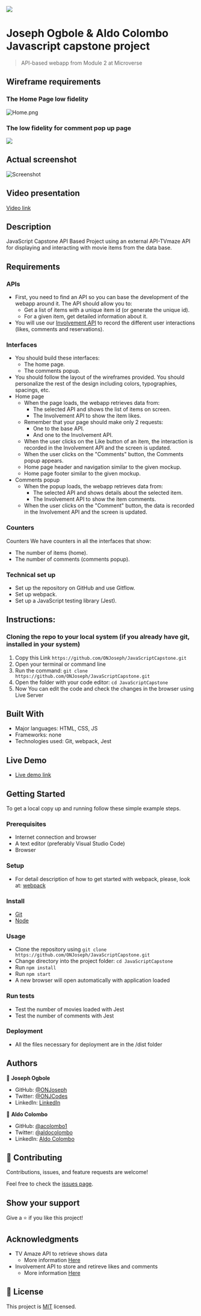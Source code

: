 ![](https://img.shields.io/badge/Microverse-blueviolet)

# Joseph Ogbole & Aldo Colombo Javascript capstone project

> API-based webapp from Module 2 at Microverse

## Wireframe requirements

### The Home Page low fidelity
![Home.png](./Home.png)

### The low fidelity for comment pop up page
![](./Comments.png)

## Actual screenshot
![Screenshot](./moviezScreenshot.png)

## Video presentation
[Video link](https://drive.google.com/file/d/1D-y1Rhc4E0yFH7o8dmgjGcvOGnMayFCi/view)

## Description
JavaScript Capstone API Based Project using an external API-TVmaze API for displaying and interacting with movie items from the data base. 

## Requirements

### APIs
- First, you need to find an API so you can base the development of the webapp around it. The API should allow you to:
  - Get a list of items with a unique item id (or generate the unique id).
  - For a given item, get detailed information about it.
- You will use our [Involvement API](https://www.notion.so/Involvement-API-869e60b5ad104603aa6db59e08150270) to record the different user interactions (likes, comments and reservations).

### Interfaces
- You should build these interfaces:
  - The home page.
  - The comments popup.
- You should follow the layout of the wireframes provided. You should personalize the rest of the design including colors, typographies, spacings, etc.
- Home page
  - When the page loads, the webapp retrieves data from:
    - The selected API and shows the list of items on screen.
    - The Involvement API to show the item likes.
  - Remember that your page should make only 2 requests:
    - One to the base API.
    - And one to the Involvement API.
  - When the user clicks on the Like button of an item, the interaction is recorded in the Involvement API and the screen is updated.
  - When the user clicks on the "Comments" button, the Comments popup appears.
  - Home page header and navigation similar to the given mockup.
  - Home page footer similar to the given mockup.
- Comments popup
  - When the popup loads, the webapp retrieves data from:
    - The selected API and shows details about the selected item.
    - The Involvement API to show the item comments.
  - When the user clicks on the "Comment" button, the data is recorded in the Involvement API and the screen is updated.

### Counters
Counters We have counters in all the interfaces that show:
- The number of items (home).
- The number of comments (comments popup).

### Technical set up
- Set up the repository on GitHub and use Gitflow.
- Set up webpack.
- Set up a JavaScript testing library (Jest).

## Instructions:

 ### Cloning the repo to your local system (if you already have git, installed in your system)

 1) Copy this Link `https://github.com/ONJoseph/JavaScriptCapstone.git`
 2) Open your terminal or command line
 3) Run the command: `git clone https://github.com/ONJoseph/JavaScriptCapstone.git`
 4) Open the folder with your code editor: `cd JavaScriptCapstone`
 5) Now You can edit the code and check the changes in the browser using Live Server

## Built With

- Major languages: HTML, CSS, JS
- Frameworks: none
- Technologies used: Git, webpack, Jest

## Live Demo

- [Live demo link]()

## Getting Started

To get a local copy up and running follow these simple example steps.

### Prerequisites

- Internet connection and browser
- A text editor (preferably Visual Studio Code)
- Browser

### Setup

- For detail description of how to get started with webpack, please, look at: [webpack](https://webpack.js.org/guides/getting-started/)

### Install

- [Git](https://git-scm.com/downloads)
- [Node](https://nodejs.org/en/download/)

### Usage

- Clone the repository using `git clone https://github.com/ONJoseph/JavaScriptCapstone.git`
- Change directory into the project folder: `cd JavaScriptCapstone`
- Run `npm install`
- Run `npm start`
- A new browser will open automatically with application loaded

### Run tests

- Test the number of movies loaded with Jest
- Test the number of comments with Jest

### Deployment

- All the files necessary for deployment are in the /dist folder

## Authors

👤 **Joseph Ogbole**

- GitHub: [@ONJoseph](https://github.com/ONJoseph)
- Twitter: [@ONJCodes](https://twitter.com/ONJCodes)
- LinkedIn: [LinkedIn](https://www.linkedin.com/in/o-n-joseph-ba8425147/)

👤 **Aldo Colombo**

- GitHub: [@acolombo1](https://github.com/acolombo1)
- Twitter: [@aldocolombo](https://twitter.com/aldocolombo)
- LinkedIn: [Aldo Colombo](https://www.linkedin.com/in/aldo-colombo-2156009)


## 🤝 Contributing

Contributions, issues, and feature requests are welcome!

Feel free to check the [issues page](https://github.com/ONJoseph/JavaScriptCapstone/issues).

## Show your support

Give a ⭐️ if you like this project!

## Acknowledgments

- TV Amaze API to retrieve shows data
  - More information [Here](https://www.tvmaze.com/api)
- Involvement API to store and retireve likes and comments
  - More information [Here](https://www.notion.so/Involvement-API-869e60b5ad104603aa6db59e08150270)


## 📝 License

This project is [MIT](./license.md) licensed.
